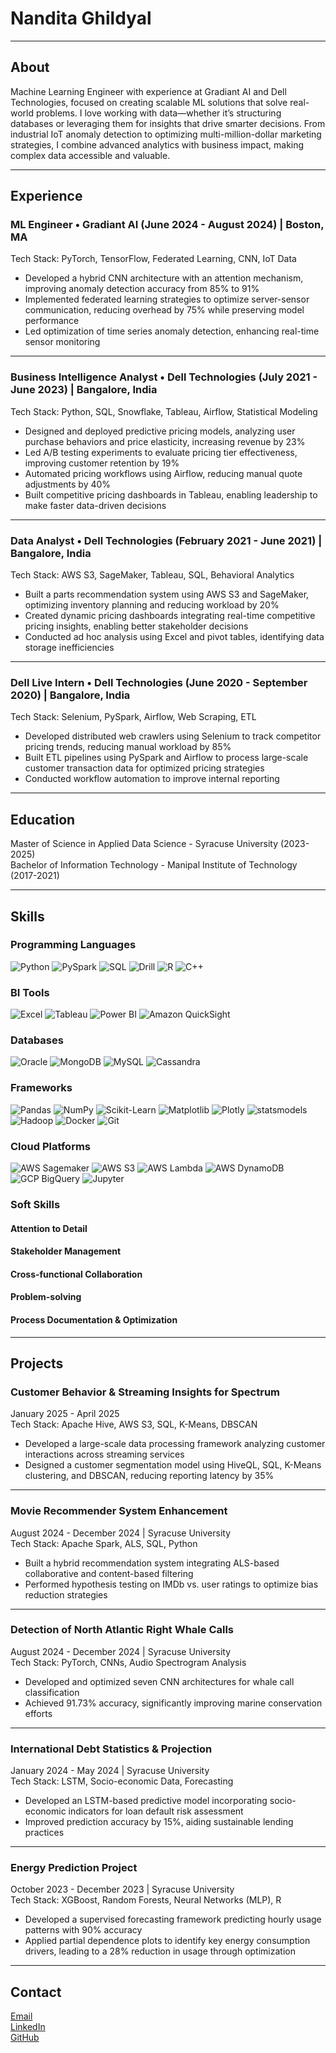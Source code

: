 # Nandita Ghildyal  

---

## About  

Machine Learning Engineer with experience at Gradiant AI and Dell Technologies, focused on creating scalable ML solutions that solve real-world problems. I love working with data—whether it’s structuring databases or leveraging them for insights that drive smarter decisions. From industrial IoT anomaly detection to optimizing multi-million-dollar marketing strategies, I combine advanced analytics with business impact, making complex data accessible and valuable.

---

## Experience  

### ML Engineer • Gradiant AI (June 2024 - August 2024) | Boston, MA  
Tech Stack: PyTorch, TensorFlow, Federated Learning, CNN, IoT Data  
- Developed a hybrid CNN architecture with an attention mechanism, improving anomaly detection accuracy from 85% to 91%  
- Implemented federated learning strategies to optimize server-sensor communication, reducing overhead by 75% while preserving model performance  
- Led optimization of time series anomaly detection, enhancing real-time sensor monitoring  

---

### Business Intelligence Analyst • Dell Technologies (July 2021 - June 2023) | Bangalore, India  
Tech Stack: Python, SQL, Snowflake, Tableau, Airflow, Statistical Modeling  
- Designed and deployed predictive pricing models, analyzing user purchase behaviors and price elasticity, increasing revenue by 23%  
- Led A/B testing experiments to evaluate pricing tier effectiveness, improving customer retention by 19%  
- Automated pricing workflows using Airflow, reducing manual quote adjustments by 40%  
- Built competitive pricing dashboards in Tableau, enabling leadership to make faster data-driven decisions  

---

### Data Analyst • Dell Technologies (February 2021 - June 2021) | Bangalore, India  
Tech Stack: AWS S3, SageMaker, Tableau, SQL, Behavioral Analytics  
- Built a parts recommendation system using AWS S3 and SageMaker, optimizing inventory planning and reducing workload by 20%  
- Created dynamic pricing dashboards integrating real-time competitive pricing insights, enabling better stakeholder decisions  
- Conducted ad hoc analysis using Excel and pivot tables, identifying data storage inefficiencies  

---

### Dell Live Intern • Dell Technologies (June 2020 - September 2020) | Bangalore, India  
Tech Stack: Selenium, PySpark, Airflow, Web Scraping, ETL  
- Developed distributed web crawlers using Selenium to track competitor pricing trends, reducing manual workload by 85%  
- Built ETL pipelines using PySpark and Airflow to process large-scale customer transaction data for optimized pricing strategies  
- Conducted workflow automation to improve internal reporting  

---

## Education  

Master of Science in Applied Data Science - Syracuse University (2023-2025)  
Bachelor of Information Technology - Manipal Institute of Technology (2017-2021)  

---

## Skills  


### Programming Languages  
![Python](https://img.shields.io/badge/Python-3776AB?style=flat-square&logo=python&logoColor=white)  ![PySpark](https://img.shields.io/badge/PySpark-FDEE21?style=flat-square&logo=apachespark)  ![SQL](https://img.shields.io/badge/SQL-4479A1?style=flat-square&logo=mysql) ![Drill](https://img.shields.io/badge/Drill-FFA500?style=flat-square)  ![R](https://img.shields.io/badge/R-276DC3?style=flat-square&logo=r)  ![C++](https://img.shields.io/badge/C++-00599C?style=flat-square&logo=cplusplus)  

### BI Tools  
![Excel](https://img.shields.io/badge/Excel-217346?style=flat-square&logo=microsoft-excel)  ![Tableau](https://img.shields.io/badge/Tableau-E97627?style=flat-square&logo=tableau)  ![Power BI](https://img.shields.io/badge/Power%20BI-F2C811?style=flat-square&logo=powerbi)  ![Amazon QuickSight](https://img.shields.io/badge/Amazon%20QuickSight-FF9900?style=flat-square&logo=amazon)  

### Databases  
![Oracle](https://img.shields.io/badge/Oracle-F80000?style=flat-square&logo=oracle)  ![MongoDB](https://img.shields.io/badge/MongoDB-47A248?style=flat-square&logo=mongodb)  ![MySQL](https://img.shields.io/badge/MySQL-4479A1?style=flat-square&logo=mysql)  ![Cassandra](https://img.shields.io/badge/Cassandra-1287B1?style=flat-square&logo=apachecassandra)  

### Frameworks  
![Pandas](https://img.shields.io/badge/Pandas-150458?style=flat-square&logo=pandas)  ![NumPy](https://img.shields.io/badge/NumPy-013243?style=flat-square&logo=numpy)  ![Scikit-Learn](https://img.shields.io/badge/scikit_learn-F7931E?style=flat-square&logo=scikit-learn)  ![Matplotlib](https://img.shields.io/badge/Matplotlib-11557C?style=flat-square&logo=python)  ![Plotly](https://img.shields.io/badge/Plotly-3F4F75?style=flat-square&logo=plotly)  ![statsmodels](https://img.shields.io/badge/statsmodels-FF6F00?style=flat-square)  ![Hadoop](https://img.shields.io/badge/Hadoop-FF6600?style=flat-square&logo=apachehadoop)  ![Docker](https://img.shields.io/badge/Docker-2496ED?style=flat-square&logo=docker)  ![Git](https://img.shields.io/badge/Git-F05032?style=flat-square&logo=git)  

### Cloud Platforms  
![AWS Sagemaker](https://img.shields.io/badge/AWS%20Sagemaker-232F3E?style=flat-square&logo=amazonaws)  ![AWS S3](https://img.shields.io/badge/AWS%20S3-FF9900?style=flat-square&logo=amazonaws)  ![AWS Lambda](https://img.shields.io/badge/AWS%20Lambda-FF9900?style=flat-square&logo=amazonaws)  ![AWS DynamoDB](https://img.shields.io/badge/AWS%20DynamoDB-4053D6?style=flat-square&logo=amazonaws)  ![GCP BigQuery](https://img.shields.io/badge/GCP%20BigQuery-4285F4?style=flat-square&logo=googlecloud)  ![Jupyter](https://img.shields.io/badge/Jupyter-F37626?style=flat-square&logo=jupyter)  

### Soft Skills  
#### Attention to Detail  
#### Stakeholder Management  
#### Cross-functional Collaboration  
#### Problem-solving  
#### Process Documentation & Optimization  
---

## Projects  

### Customer Behavior & Streaming Insights for Spectrum  
January 2025 - April 2025  
Tech Stack: Apache Hive, AWS S3, SQL, K-Means, DBSCAN  
- Developed a large-scale data processing framework analyzing customer interactions across streaming services  
- Designed a customer segmentation model using HiveQL, SQL, K-Means clustering, and DBSCAN, reducing reporting latency by 35%  

---

### Movie Recommender System Enhancement  
August 2024 - December 2024 | Syracuse University  
Tech Stack: Apache Spark, ALS, SQL, Python  
- Built a hybrid recommendation system integrating ALS-based collaborative and content-based filtering  
- Performed hypothesis testing on IMDb vs. user ratings to optimize bias reduction strategies  

---

### Detection of North Atlantic Right Whale Calls  
August 2024 - December 2024 | Syracuse University  
Tech Stack: PyTorch, CNNs, Audio Spectrogram Analysis  
- Developed and optimized seven CNN architectures for whale call classification  
- Achieved 91.73% accuracy, significantly improving marine conservation efforts  

---

### International Debt Statistics & Projection  
January 2024 - May 2024 | Syracuse University  
Tech Stack: LSTM, Socio-economic Data, Forecasting  
- Developed an LSTM-based predictive model incorporating socio-economic indicators for loan default risk assessment  
- Improved prediction accuracy by 15%, aiding sustainable lending practices  

---

### Energy Prediction Project  
October 2023 - December 2023 | Syracuse University  
Tech Stack: XGBoost, Random Forests, Neural Networks (MLP), R  
- Developed a supervised forecasting framework predicting hourly usage patterns with 90% accuracy  
- Applied partial dependence plots to identify key energy consumption drivers, leading to a 28% reduction in usage through optimization  

---

## Contact  

[Email](mailto:nanditaghildyal@gmail.com)  
[LinkedIn](https://www.linkedin.com/in/nghildyal/)  
[GitHub](https://github.com/gappy401)  
